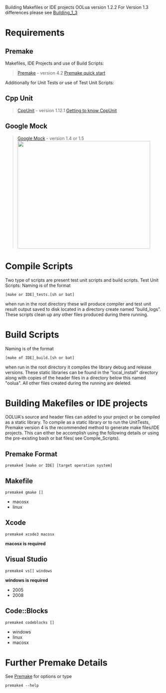 Building Makefiles or IDE projects OOLua version 1.2.2
For Version 1.3 differences please see [Building\_1\_3](Building_1_3.md)


# Requirements #
## Premake ##
Makefiles, IDE Projects and use of Build Scripts:
> [Premake](http://industriousone.com/premake) - version 4.2
> [Premake quick start](http://industriousone.com/premake-quick-start)

Additionally for Unit Tests or use of Test Unit Scripts:
## Cpp Unit ##
> [CppUnit](http://sourceforge.net/apps/mediawiki/cppunit/) - version 1.12.1
> [Getting to know CppUnit](http://www.ibm.com/developerworks/aix/library/au-ctools2_cppunit/index.html)

## Google Mock ##
> [Google Mock](http://code.google.com/p/googlemock/) - version 1.4 or 1.5
<a href='http://www.youtube.com/watch?feature=player_embedded&v=sYpCyLI47rM' target='_blank'><img src='http://img.youtube.com/vi/sYpCyLI47rM/0.jpg' width='425' height=344 /></a>

# Compile Scripts #
Two type of scripts are present test unit scripts and build scripts.
Test Unit Scripts:
Naming is of the format
```
[make or IDE]_tests.[sh or bat]
```
when run in the root directory these will produce compiler and test unit result output saved to disk located in a directory create named "build\_logs". These scripts clean up any other files produced during there running.

# Build Scripts #
Naming is of the format
```
[make of IDE]_build.[sh or bat]
```
when run in the root directory it compiles the library debug and release versions. These static libraries can be found in the "local\_install" directory along with copies of the header files in a directory below this named "oolua". All other files created during the running are deleted.


# Building Makefiles or IDE projects #
OOLUA's source and header files can added to your project or be compiled as a static library.
To compile as a static library or to run the UnitTests, Premake version 4 is the recommended method to generate make files/IDE projects. This can either be accomplish using the following details or using the pre-existing bash or bat files( see Compile\_Scripts).

## Premake Format ##
```
premake4 [make or IDE] [target operation system]
```

## Makefile ##
```
premake4 gmake []
```
  * macosx
  * linux

## Xcode ##
```
premake4 xcode3 macosx
```
**macosx is required**

## Visual Studio ##
```
premake4 vs[] windows
```
**windows is required**
  * 2005
  * 2008

## Code::Blocks ##
```
premake4 codeblocks []
```
  * windows
  * linux
  * macosx

# Further Premake Details #
See [Premake](http://industriousone.com/premake) for options or type
```
premake4 --help
```